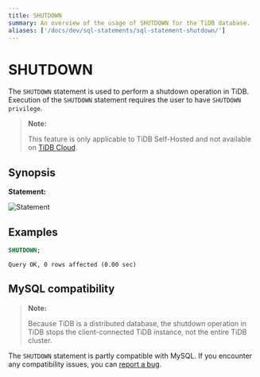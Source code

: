 ```yaml
---
title: SHUTDOWN
summary: An overview of the usage of SHUTDOWN for the TiDB database.
aliases: ['/docs/dev/sql-statements/sql-statement-shutdown/']
---
```


# SHUTDOWN

The `SHUTDOWN` statement is used to perform a shutdown operation in TiDB. Execution of the `SHUTDOWN` statement requires the user to have `SHUTDOWN privilege`.

> **Note:**
>
> This feature is only applicable to TiDB Self-Hosted and not available on [TiDB Cloud](https://docs.pingcap.com/tidbcloud/).

## Synopsis

**Statement:**

![Statement](https://download.pingcap.com/images/docs/sqlgram/ShutdownStmt.png)

## Examples


```sql
SHUTDOWN;
```

```
Query OK, 0 rows affected (0.00 sec)
```

## MySQL compatibility

> **Note:**
>
> Because TiDB is a distributed database, the shutdown operation in TiDB stops the client-connected TiDB instance, not the entire TiDB cluster.

The `SHUTDOWN` statement is partly compatible with MySQL. If you encounter any compatibility issues, you can [report a bug](https://docs.pingcap.com/tidb/stable/support).
